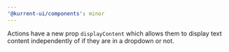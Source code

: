 ```yaml
---
'@kurrent-ui/components': minor
---
```


Actions have a new prop `displayContent` which allows them to display text content independently of if they are in a dropdown or not.
